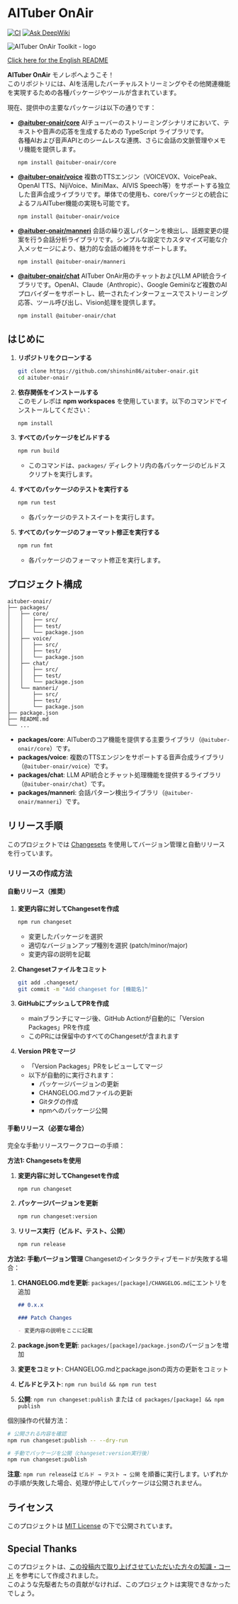 # AITuber OnAir
[![CI](https://github.com/shinshin86/aituber-onair/actions/workflows/ci.yml/badge.svg)](https://github.com/shinshin86/aituber-onair/actions/workflows/ci.yml)
[![Ask DeepWiki](https://deepwiki.com/badge.svg)](https://deepwiki.com/shinshin86/aituber-onair)

![AITuber OnAir Toolkit - logo](./images/AITuber_OnAir_Toolkit.png)

[Click here for the English README](./README.md)

**AITuber OnAir** モノレポへようこそ！  
このリポジトリには、AIを活用したバーチャルストリーミングやその他関連機能を実現するための各種パッケージやツールが含まれています。

現在、提供中の主要なパッケージは以下の通りです：

- [**@aituber-onair/core**](./packages/core/README_ja.md)
  AIチューバーのストリーミングシナリオにおいて、テキストや音声の応答を生成するための TypeScript ライブラリです。  
  各種AIおよび音声APIとのシームレスな連携、さらに会話の文脈管理やメモリ機能を提供します。
  ```
  npm install @aituber-onair/core
  ```

- [**@aituber-onair/voice**](./packages/voice/README_ja.md)
  複数のTTSエンジン（VOICEVOX、VoicePeak、OpenAI TTS、NijiVoice、MiniMax、AIVIS Speech等）をサポートする独立した音声合成ライブラリです。単体での使用も、coreパッケージとの統合によるフルAITuber機能の実現も可能です。
  ```
  npm install @aituber-onair/voice
  ```

- [**@aituber-onair/manneri**](./packages/manneri/README.ja.md)
  会話の繰り返しパターンを検出し、話題変更の提案を行う会話分析ライブラリです。シンプルな設定でカスタマイズ可能な介入メッセージにより、魅力的な会話の維持をサポートします。
  ```
  npm install @aituber-onair/manneri
  ```

- [**@aituber-onair/chat**](./packages/chat/README.md)
  AITuber OnAir用のチャットおよびLLM API統合ライブラリです。OpenAI、Claude（Anthropic）、Google Geminiなど複数のAIプロバイダーをサポートし、統一されたインターフェースでストリーミング応答、ツール呼び出し、Vision処理を提供します。
  ```
  npm install @aituber-onair/chat
  ```

## はじめに

1. **リポジトリをクローンする**  
   ```bash
   git clone https://github.com/shinshin86/aituber-onair.git
   cd aituber-onair
   ```

2. **依存関係をインストールする**  
   このモノレポは **npm workspaces** を使用しています。以下のコマンドでインストールしてください：
   ```bash
   npm install
   ```

3. **すべてのパッケージをビルドする**  
   ```bash
   npm run build
   ```
   - このコマンドは、`packages/` ディレクトリ内の各パッケージのビルドスクリプトを実行します。

4. **すべてのパッケージのテストを実行する**  
   ```bash
   npm run test
   ```
   - 各パッケージのテストスイートを実行します。

5. **すべてのパッケージのフォーマット修正を実行する**
   ```bash
   npm run fmt
   ```
   - 各パッケージのフォーマット修正を実行します。

## プロジェクト構成

```
aituber-onair/
├── packages/
│   ├── core/
│   │   ├── src/
│   │   ├── test/
│   │   └── package.json
│   ├── voice/
│   │   ├── src/
│   │   ├── test/
│   │   └── package.json
│   ├── chat/
│   │   ├── src/
│   │   ├── test/
│   │   └── package.json
│   └── manneri/
│       ├── src/
│       ├── test/
│       └── package.json
├── package.json
├── README.md
└── ...
```

- **packages/core**: AITuberのコア機能を提供する主要ライブラリ（`@aituber-onair/core`）です。
- **packages/voice**: 複数のTTSエンジンをサポートする音声合成ライブラリ（`@aituber-onair/voice`）です。
- **packages/chat**: LLM API統合とチャット処理機能を提供するライブラリ（`@aituber-onair/chat`）です。
- **packages/manneri**: 会話パターン検出ライブラリ（`@aituber-onair/manneri`）です。

## リリース手順

このプロジェクトでは [Changesets](https://github.com/changesets/changesets) を使用してバージョン管理と自動リリースを行っています。

### リリースの作成方法

#### 自動リリース（推奨）

1. **変更内容に対してChangesetを作成**
   ```bash
   npm run changeset
   ```
   - 変更したパッケージを選択
   - 適切なバージョンアップ種別を選択 (patch/minor/major)
   - 変更内容の説明を記載

2. **Changesetファイルをコミット**
   ```bash
   git add .changeset/
   git commit -m "Add changeset for [機能名]"
   ```

3. **GitHubにプッシュしてPRを作成**
   - mainブランチにマージ後、GitHub Actionが自動的に「Version Packages」PRを作成
   - このPRには保留中のすべてのChangesetが含まれます

4. **Version PRをマージ**
   - 「Version Packages」PRをレビューしてマージ
   - 以下が自動的に実行されます：
     - パッケージバージョンの更新
     - CHANGELOG.mdファイルの更新
     - Gitタグの作成
     - npmへのパッケージ公開

#### 手動リリース（必要な場合）

完全な手動リリースワークフローの手順：

**方法1: Changesetsを使用**
1. **変更内容に対してChangesetを作成**
   ```bash
   npm run changeset
   ```

2. **パッケージバージョンを更新**
   ```bash
   npm run changeset:version
   ```

3. **リリース実行（ビルド、テスト、公開）**
   ```bash
   npm run release
   ```

**方法2: 手動バージョン管理**
Changesetのインタラクティブモードが失敗する場合：

1. **CHANGELOG.mdを更新**: `packages/[package]/CHANGELOG.md`にエントリを追加
   ```markdown
   ## 0.x.x
   
   ### Patch Changes
   
   - 変更内容の説明をここに記載
   ```

2. **package.jsonを更新**: `packages/[package]/package.json`のバージョンを増加

3. **変更をコミット**: CHANGELOG.mdとpackage.jsonの両方の更新をコミット

4. **ビルドとテスト**: `npm run build && npm run test`

5. **公開**: `npm run changeset:publish` または `cd packages/[package] && npm publish`

個別操作の代替方法：
```bash
# 公開される内容を確認
npm run changeset:publish -- --dry-run

# 手動でパッケージを公開（changeset:version実行後）
npm run changeset:publish
```

**注意**: `npm run release`は `ビルド → テスト → 公開` を順番に実行します。いずれかの手順が失敗した場合、処理が停止してパッケージは公開されません。

## ライセンス

このプロジェクトは [MIT License](./LICENSE) の下で公開されています。

## Special Thanks

このプロジェクトは、[この投稿内で取り上げさせていただいた方々の知識・コード](https://x.com/shinshin86/status/1862806042603847905) を参考にして作成されました。  
このような先駆者たちの貢献がなければ、このプロジェクトは実現できなかったでしょう。
